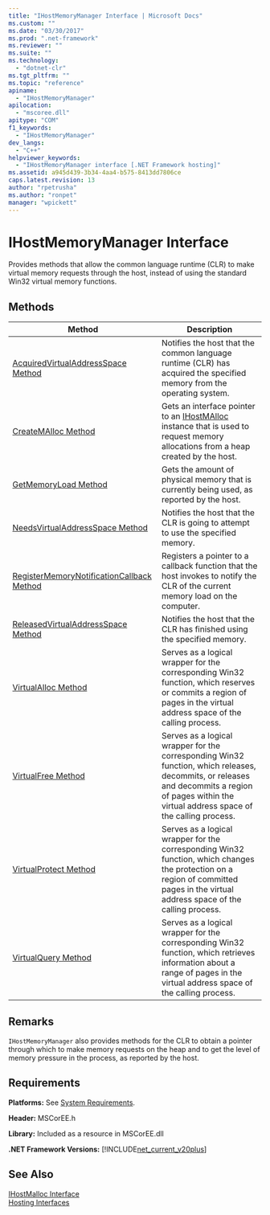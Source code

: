 ```yaml
---
title: "IHostMemoryManager Interface | Microsoft Docs"
ms.custom: ""
ms.date: "03/30/2017"
ms.prod: ".net-framework"
ms.reviewer: ""
ms.suite: ""
ms.technology: 
  - "dotnet-clr"
ms.tgt_pltfrm: ""
ms.topic: "reference"
apiname: 
  - "IHostMemoryManager"
apilocation: 
  - "mscoree.dll"
apitype: "COM"
f1_keywords: 
  - "IHostMemoryManager"
dev_langs: 
  - "C++"
helpviewer_keywords: 
  - "IHostMemoryManager interface [.NET Framework hosting]"
ms.assetid: a945d439-3b34-4aa4-b575-8413dd7806ce
caps.latest.revision: 13
author: "rpetrusha"
ms.author: "ronpet"
manager: "wpickett"
---
```

# IHostMemoryManager Interface
Provides methods that allow the common language runtime (CLR) to make virtual memory requests through the host, instead of using the standard Win32 virtual memory functions.  
  
## Methods  
  
|Method|Description|  
|------------|-----------------|  
|[AcquiredVirtualAddressSpace Method](../../../../docs/framework/unmanaged-api/hosting/ihostmemorymanager-acquiredvirtualaddressspace-method.md)|Notifies the host that the common language runtime (CLR) has acquired the specified memory from the operating system.|  
|[CreateMAlloc Method](../../../../docs/framework/unmanaged-api/hosting/ihostmemorymanager-createmalloc-method.md)|Gets an interface pointer to an [IHostMAlloc](../../../../docs/framework/unmanaged-api/hosting/ihostmalloc-interface.md) instance that is used to request memory allocations from a heap created by the host.|  
|[GetMemoryLoad Method](../../../../docs/framework/unmanaged-api/hosting/ihostmemorymanager-getmemoryload-method.md)|Gets the amount of physical memory that is currently being used, as reported by the host.|  
|[NeedsVirtualAddressSpace Method](../../../../docs/framework/unmanaged-api/hosting/ihostmemorymanager-needsvirtualaddressspace-method.md)|Notifies the host that the CLR is going to attempt to use the specified memory.|  
|[RegisterMemoryNotificationCallback Method](../../../../docs/framework/unmanaged-api/hosting/ihostmemorymanager-registermemorynotificationcallback-method.md)|Registers a pointer to a callback function that the host invokes to notify the CLR of the current memory load on the computer.|  
|[ReleasedVirtualAddressSpace Method](../../../../docs/framework/unmanaged-api/hosting/ihostmemorymanager-releasedvirtualaddressspace-method.md)|Notifies the host that the CLR has finished using the specified memory.|  
|[VirtualAlloc Method](../../../../docs/framework/unmanaged-api/hosting/ihostmemorymanager-virtualalloc-method.md)|Serves as a logical wrapper for the corresponding Win32 function, which reserves or commits a region of pages in the virtual address space of the calling process.|  
|[VirtualFree Method](../../../../docs/framework/unmanaged-api/hosting/ihostmemorymanager-virtualfree-method.md)|Serves as a logical wrapper for the corresponding Win32 function, which releases, decommits, or releases and decommits a region of pages within the virtual address space of the calling process.|  
|[VirtualProtect Method](../../../../docs/framework/unmanaged-api/hosting/ihostmemorymanager-virtualprotect-method.md)|Serves as a logical wrapper for the corresponding Win32 function, which changes the protection on a region of committed pages in the virtual address space of the calling process.|  
|[VirtualQuery Method](../../../../docs/framework/unmanaged-api/hosting/ihostmemorymanager-virtualquery-method.md)|Serves as a logical wrapper for the corresponding Win32 function, which retrieves information about a range of pages in the virtual address space of the calling process.|  
  
## Remarks  
 `IHostMemoryManager` also provides methods for the CLR to obtain a pointer through which to make memory requests on the heap and to get the level of memory pressure in the process, as reported by the host.  
  
## Requirements  
 **Platforms:** See [System Requirements](../../../../docs/framework/get-started/system-requirements.md).  
  
 **Header:** MSCorEE.h  
  
 **Library:** Included as a resource in MSCorEE.dll  
  
 **.NET Framework Versions:** [!INCLUDE[net_current_v20plus](../../../../includes/net-current-v20plus-md.md)]  
  
## See Also  
 [IHostMalloc Interface](../../../../docs/framework/unmanaged-api/hosting/ihostmalloc-interface.md)   
 [Hosting Interfaces](../../../../docs/framework/unmanaged-api/hosting/hosting-interfaces.md)